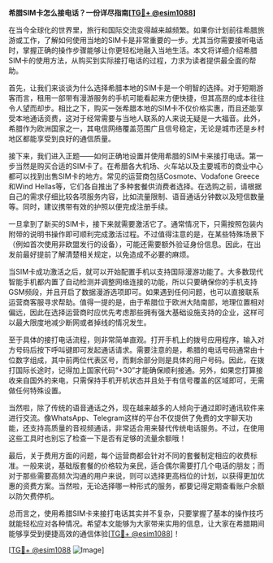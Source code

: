**希腊SIM卡怎么接电话？一份详尽指南[[TG💪+ @esim1088](https://t.me/s/esim1088)]**

在当今全球化的世界里，旅行和国际交流变得越来越频繁。如果你计划前往希腊旅游或工作，了解如何使用当地的SIM卡是非常重要的一步。尤其当你需要接听电话时，掌握正确的操作步骤能够让你更轻松地融入当地生活。本文将详细介绍希腊SIM卡的使用方法，从购买到实际接打电话的过程，力求为读者提供最全面的帮助。

首先，让我们来谈谈为什么选择希腊本地的SIM卡是一个明智的选择。对于短期游客而言，租用一部带有漫游服务的手机可能看起来方便快捷，但其高昂的成本往往令人望而却步。相比之下，购买一张希腊本地的SIM卡不仅价格实惠，而且还能享受本地通话资费，这对于经常需要与当地人联系的人来说无疑是一大福音。此外，希腊作为欧洲国家之一，其电信网络覆盖范围广且信号稳定，无论是城市还是乡村地区都能享受到良好的通信质量。

接下来，我们进入正题——如何正确地设置并使用希腊的SIM卡来接打电话。第一步当然是购买合适的SIM卡了。在希腊各大机场、火车站以及主要城市的商业中心都可以找到出售SIM卡的地方。常见的运营商包括Cosmote、Vodafone Greece和Wind Hellas等，它们各自推出了多种套餐供消费者选择。在选购之前，请根据自己的需求仔细比较各项服务内容，比如流量限制、语音通话分钟数以及短信数量等。同时，建议携带有效的护照以便完成注册手续。

一旦拿到了新买的SIM卡，接下来就需要激活它了。通常情况下，只需按照包装内附带的说明书操作即可顺利完成激活过程。不过值得注意的是，在某些特殊场景下（例如首次使用非欧盟发行的设备），可能还需要额外验证身份信息。因此，在出发前最好提前了解清楚相关规定，以免造成不必要的麻烦。

当SIM卡成功激活之后，就可以开始配置手机以支持国际漫游功能了。大多数现代智能手机都内置了自动检测并调整网络连接的功能，所以只要确保你的手机支持GSM频段，并且开启了数据漫游选项即可。如果遇到任何问题，也可以直接联系运营商客服寻求帮助。值得一提的是，由于希腊位于欧洲大陆南部，地理位置相对偏远，因此在选择运营商时应优先考虑那些拥有强大基础设施支持的企业，这样可以最大限度地减少断网或者掉线的情况发生。

至于具体的接打电话流程，则非常简单直观。打开手机上的拨号应用程序，输入对方号码后按下呼叫键即可发起通话请求。需要注意的是，希腊的电话号码通常由十位数字组成，其中前两位代表区号，而剩余部分则是具体的用户号码。因此，在拨打国际长途时，记得加上国家代码“+30”才能确保顺利接通。另外，如果您打算接收来自国外的来电，只需保持手机开机状态并且处于有信号覆盖的区域即可，无需做任何特殊设置。

当然啦，除了传统的语音通话之外，现在越来越多的人倾向于通过即时通讯软件来进行交流。像WhatsApp、Telegram这样的平台不仅提供了免费的文字聊天功能，还支持高质量的音视频通话，非常适合用来替代传统电话服务。不过，在使用这些工具时也别忘了检查一下是否有足够的流量余额哦！

最后，关于费用方面的问题，每个运营商都会针对不同的套餐制定相应的收费标准。一般来说，基础版套餐的价格较为亲民，适合偶尔需要打几个电话的朋友；而对于那些需要高频次沟通的用户来说，则可以选择更高档位的计划，以获得更加优惠的资费方案。当然啦，无论选择哪一种形式的服务，都要记得定期查看账户余额以防欠费停机。

总而言之，使用希腊SIM卡来接打电话其实并不复杂，只要掌握了基本的操作技巧就能轻松应对各种情况。希望本文能够为大家带来实用的信息，让大家在希腊期间能够享受到便捷高效的通信体验[[TG💪+ @esim1088](https://t.me/s/esim1088)]！

[[TG💪+ @esim1088](https://t.me/s/esim1088) ![Image](https://i.postimg.cc/4NQfJmqS/Snipaste-2025-05-13-00-14-12.png)]